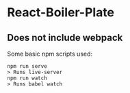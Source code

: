 # React-Boiler-Plate
## Does not include webpack



Some basic npm scripts used:
```
npm run serve
> Runs live-server
npm run watch
> Runs babel watch
```
